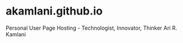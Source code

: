 akamlani.github.io
==================

Personal User Page Hosting - Technologist, Innovator, Thinker
Ari R. Kamlani
